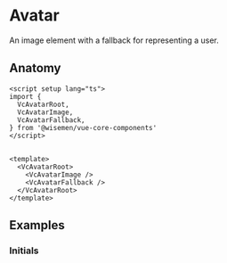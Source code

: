 # Avatar

An image element with a fallback for representing a user.

<ComponentPreview name="avatar/examples/main" />

## Anatomy

```vue
<script setup lang="ts">
import {
  VcAvatarRoot,
  VcAvatarImage,
  VcAvatarFallback,
} from '@wisemen/vue-core-components'
</script>


<template>
  <VcAvatarRoot>
    <VcAvatarImage />
    <VcAvatarFallback />
  </VcAvatarRoot>
</template>
```

## Examples

### Initials

<ComponentPreview name="avatar/examples/initials" />

<!-- @include: ./avatar-meta.md -->